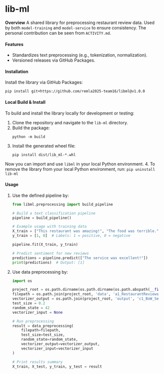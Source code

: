 # lib-ml

**Overview**
A shared library for preprocessing restaurant review data. Used by both `model-training` and `model-service` to ensure consistency. The personal contribution can be seen from `ACTIVITY.md`.  

#### **Features**

- Standardizes text preprocessing (e.g., tokenization, normalization).
- Versioned releases via GitHub Packages.

#### **Installation**

Install the library via GitHub Packages:

```
pip install git+https://github.com/remla2025-team16/libml@v1.0.0
```

#### **Local Build & Install**

To build and install the library locally for development or testing:

1. Clone the repository and navigate to the `lib-ml` directory.
2. Build the package:
    ```
    python -m build
    ```
3. Install the generated wheel file:
    ```
    pip install dist/lib_ml-*.whl
    ```
Now you can import and use `libml` in your local Python environment.
4. To remove the library from your local Python environment, run:
    ```
    pip uninstall lib-ml
    ```
#### **Usage**
1. Use the defined pipeline by:
    ```python
    from libml.preprocessing import build_pipeline

    # Build a text classification pipeline
    pipeline = build_pipeline()

    # Example usage with training data
    X_train = ["This restaurant was amazing!", "The food was terrible."]
    y_train = [1, 0]  # Labels: 1 = positive, 0 = negative

    pipeline.fit(X_train, y_train)

    # Predict sentiment for new reviews
    predictions = pipeline.predict(["The service was excellent!"])
    print(predictions)  # Output: [1]
    ```
2. Use data preprocessing by:
    ```python
    import os

    project_root = os.path.dirname(os.path.dirname(os.path.abspath(__file__)))
    filepath = os.path.join(project_root, 'data', 'a1_RestaurantReviews_HistoricDump.tsv')
    vectorizer_output = os.path.join(project_root, 'output', 'c1_BoW_Sentiment_Model.pkl')
    test_size = 0.2                                  
    random_state = 42                                
    vectorizer_input = None                          

    # Run preprocessing
    result = data_preprocessing(
        filepath=filepath,
        test_size=test_size,
        random_state=random_state,
        vectorizer_output=vectorizer_output,
        vectorizer_input=vectorizer_input
    )

    # Print results summary
    X_train, X_test, y_train, y_test = result
    ```


